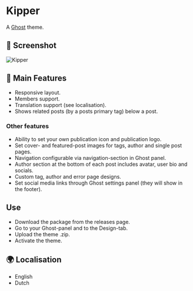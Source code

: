 # Kipper
A [Ghost](http://github.com/tryghost/ghost/) theme. 

## 📸 Screenshot
![Kipper](https://github.com/spookthemes/kipper-ghost-theme/raw/master/assets/screenshot-desktop.png)

## 📃 Main Features
- Responsive layout.
- Members support.
- Translation support (see localisation).
- Shows related posts (by a posts primary tag) below a post.

### Other features
- Ability to set your own publication icon and publication logo.
- Set cover- and featured-post images for tags, author and single post pages.
- Navigation configurable via navigation-section in Ghost panel.
- Author section at the bottom of each post includes avatar, user bio and socials.
- Custom tag, author and error page designs.
- Set social media links through Ghost settings panel (they will show in the footer).

## Use
- Download the package from the releases page.
- Go to your Ghost-panel and to the Design-tab.
- Upload the theme .zip.
- Activate the theme.

## 🌍 Localisation 
- English
- Dutch